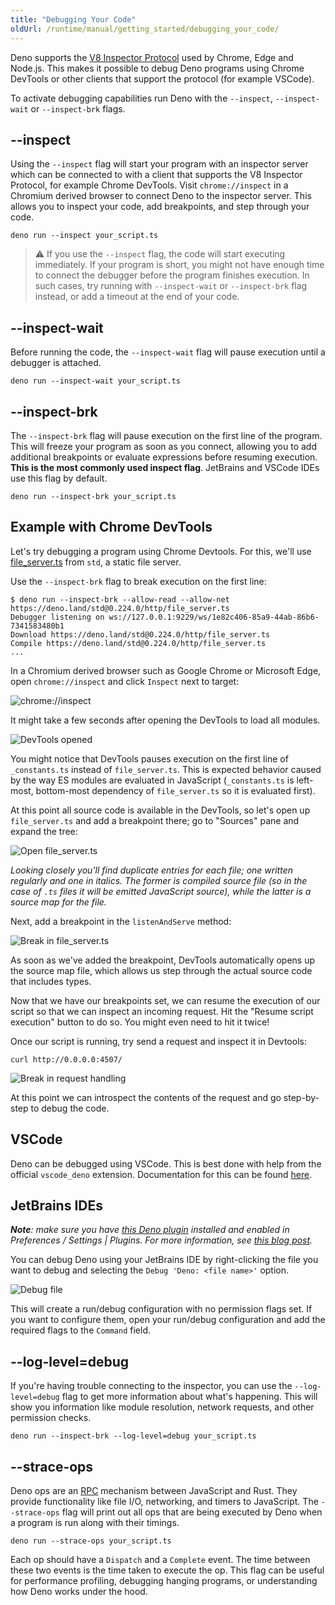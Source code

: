 ```yaml
---
title: "Debugging Your Code"
oldUrl: /runtime/manual/getting_started/debugging_your_code/
---
```


Deno supports the [V8 Inspector Protocol](https://v8.dev/docs/inspector) used by
Chrome, Edge and Node.js. This makes it possible to debug Deno programs using
Chrome DevTools or other clients that support the protocol (for example VSCode).

To activate debugging capabilities run Deno with the `--inspect`,
`--inspect-wait` or `--inspect-brk` flags.

## --inspect

Using the `--inspect` flag will start your program with an inspector server
which can be connected to with a client that supports the V8 Inspector Protocol,
for example Chrome DevTools. Visit `chrome://inspect` in a Chromium derived
browser to connect Deno to the inspector server. This allows you to inspect your
code, add breakpoints, and step through your code.

```shell
deno run --inspect your_script.ts
```

> ⚠️ If you use the `--inspect` flag, the code will start executing immediately.
> If your program is short, you might not have enough time to connect the
> debugger before the program finishes execution. In such cases, try running
> with `--inspect-wait` or `--inspect-brk` flag instead, or add a timeout at the
> end of your code.

## --inspect-wait

Before running the code, the `--inspect-wait` flag will pause execution until a
debugger is attached.

```shell
deno run --inspect-wait your_script.ts
```

## --inspect-brk

The `--inspect-brk` flag will pause execution on the first line of the program.
This will freeze your program as soon as you connect, allowing you to add
additional breakpoints or evaluate expressions before resuming execution. **This
is the most commonly used inspect flag**. JetBrains and VSCode IDEs use this
flag by default.

```shell
deno run --inspect-brk your_script.ts
```

## Example with Chrome DevTools

Let's try debugging a program using Chrome Devtools. For this, we'll use
[file_server.ts](https://deno.land/std/http/file_server.ts) from `std`, a static
file server.

Use the `--inspect-brk` flag to break execution on the first line:

```shell
$ deno run --inspect-brk --allow-read --allow-net https://deno.land/std@0.224.0/http/file_server.ts
Debugger listening on ws://127.0.0.1:9229/ws/1e82c406-85a9-44ab-86b6-7341583480b1
Download https://deno.land/std@0.224.0/http/file_server.ts
Compile https://deno.land/std@0.224.0/http/file_server.ts
...
```

In a Chromium derived browser such as Google Chrome or Microsoft Edge, open
`chrome://inspect` and click `Inspect` next to target:

![chrome://inspect](../images/debugger1.jpg)

It might take a few seconds after opening the DevTools to load all modules.

![DevTools opened](../images/debugger2.jpg)

You might notice that DevTools pauses execution on the first line of
`_constants.ts` instead of `file_server.ts`. This is expected behavior caused by
the way ES modules are evaluated in JavaScript (`_constants.ts` is left-most,
bottom-most dependency of `file_server.ts` so it is evaluated first).

At this point all source code is available in the DevTools, so let's open up
`file_server.ts` and add a breakpoint there; go to "Sources" pane and expand the
tree:

![Open file_server.ts](../images/debugger3.jpg)

_Looking closely you'll find duplicate entries for each file; one written
regularly and one in italics. The former is compiled source file (so in the case
of `.ts` files it will be emitted JavaScript source), while the latter is a
source map for the file._

Next, add a breakpoint in the `listenAndServe` method:

![Break in file_server.ts](../images/debugger4.jpg)

As soon as we've added the breakpoint, DevTools automatically opens up the
source map file, which allows us step through the actual source code that
includes types.

Now that we have our breakpoints set, we can resume the execution of our script
so that we can inspect an incoming request. Hit the "Resume script execution"
button to do so. You might even need to hit it twice!

Once our script is running, try send a request and inspect it in Devtools:

```console
curl http://0.0.0.0:4507/
```

![Break in request handling](../images/debugger5.jpg)

At this point we can introspect the contents of the request and go step-by-step
to debug the code.

## VSCode

Deno can be debugged using VSCode. This is best done with help from the official
`vscode_deno` extension. Documentation for this can be found
[here](/runtime/manual/references/vscode_deno/#using-the-debugger).

## JetBrains IDEs

_**Note**: make sure you have
[this Deno plugin](https://plugins.jetbrains.com/plugin/14382-deno) installed
and enabled in Preferences / Settings | Plugins. For more information, see
[this blog post](https://blog.jetbrains.com/webstorm/2020/06/deno-support-in-jetbrains-ides/)._

You can debug Deno using your JetBrains IDE by right-clicking the file you want
to debug and selecting the `Debug 'Deno: <file name>'` option.

![Debug file](../images/jb-ide-debug.png)

This will create a run/debug configuration with no permission flags set. If you
want to configure them, open your run/debug configuration and add the required
flags to the `Command` field.

## --log-level=debug

If you're having trouble connecting to the inspector, you can use the
`--log-level=debug` flag to get more information about what's happening. This
will show you information like module resolution, network requests, and other
permission checks.

```shell
deno run --inspect-brk --log-level=debug your_script.ts
```

## --strace-ops

Deno ops are an [RPC](https://en.wikipedia.org/wiki/Remote_procedure_call)
mechanism between JavaScript and Rust. They provide functionality like file I/O,
networking, and timers to JavaScript. The `--strace-ops` flag will print out all
ops that are being executed by Deno when a program is run along with their
timings.

```shell
deno run --strace-ops your_script.ts
```

Each op should have a `Dispatch` and a `Complete` event. The time between these
two events is the time taken to execute the op. This flag can be useful for
performance profiling, debugging hanging programs, or understanding how Deno
works under the hood.
